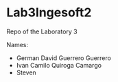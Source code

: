 # Lab3Ingesoft2
Repo of the Laboratory 3

Names: 

<ul>
<li>German David Guerrero Guerrero</li>
<li>Ivan Camilo Quiroga Camargo</li>
<li>Steven</li>
</ul>
